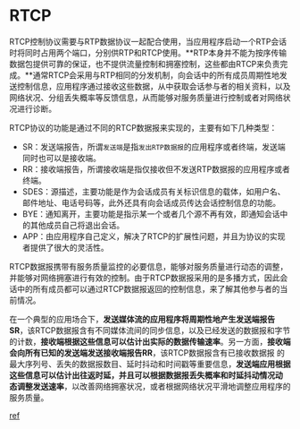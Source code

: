 # RTCP
RTCP控制协议需要与RTP数据协议一起配合使用，当应用程序启动一个RTP会话时将同时占用两个端口，分别供RTP和RTCP使用。**RTP本身并不能为按序传输数据包提供可靠的保证，也不提供流量控制和拥塞控制，这些都由RTCP来负责完成。**通常RTCP会采用与RTP相同的分发机制，向会话中的所有成员周期性地发送控制信息，应用程序通过接收这些数据，从中获取会话参与者的相关资料，以及网络状况、分组丢失概率等反馈信息，从而能够对服务质量进行控制或者对网络状况进行诊断。  

RTCP协议的功能是通过不同的RTCP数据报来实现的，主要有如下几种类型： 
*   SR：发送端报告，所谓`发送端`是指`发出RTP数据报`的应用程序或者终端，发送端同时也可以是接收端。 
*   RR：接收端报告，所谓接收端是指仅接收但不发送RTP数据报的应用程序或者终端。 
*   SDES：源描述，主要功能是作为会话成员有关标识信息的载体，如用户名、邮件地址、电话号码等，此外还具有向会话成员传达会话控制信息的功能。 
*   BYE：通知离开，主要功能是指示某一个或者几个源不再有效，即通知会话中的其他成员自己将退出会话。 
*   APP：由应用程序自己定义，解决了RTCP的扩展性问题，并且为协议的实现者提供了很大的灵活性。     

RTCP数据报携带有服务质量监控的必要信息，能够对服务质量进行动态的调整，并能够对网络拥塞进行有效的控制。由于RTCP数据报采用的是多播方式，因此会话中的所有成员都可以通过RTCP数据报返回的控制信息，来了解其他参与者的当前情况。      

在一个典型的应用场合下，**发送媒体流的应用程序将周期性地产生发送端报告SR**，该RTCP数据报含有不同媒体流间的同步信息，以及已经发送的数据报和字节 的计数，**接收端根据这些信息可以估计出实际的数据传输速率**。另一方面，**接收端会向所有已知的发送端发送接收端报告RR**，该RTCP数据报含有已接收数据报 的最大序列号、丢失的数据报数目、延时抖动和时间戳等重要信息，**发送端应用根据这些信息可以估计出往返时延，并且可以根据数据报丢失概率和时延抖动情况动 态调整发送速率**，以改善网络拥塞状况，或者根据网络状况平滑地调整应用程序的服务质量。


[ref](http://blog.csdn.net/tq08g2z/article/details/77773129)